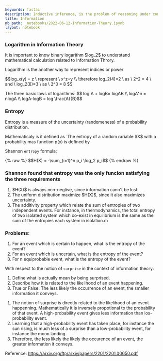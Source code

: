 ```yaml
---
keywords: fastai
description: Inductive inference, is the problem of reasoning under conditions of incomplete information, or `uncertainty`. According to Shannon's theory, information and uncertainty are two sides of the same coin: the more uncertainty there is, the more information we gain by removing the uncertainty. 
title: Information 
nb_path: _notebooks/2022-06-12-Information-Theory.ipynb
layout: notebook
---
```


<!--
#################################################
### THIS FILE WAS AUTOGENERATED! DO NOT EDIT! ###
#################################################
# file to edit: _notebooks/2022-06-12-Information-Theory.ipynb
-->

<div class="container" id="notebook-container">
        
<div class="cell border-box-sizing text_cell rendered"><div class="inner_cell">
<div class="text_cell_render border-box-sizing rendered_html">
<h3 id="Logarithm-in-Information-Theory">Logarithm in Information Theory<a class="anchor-link" href="#Logarithm-in-Information-Theory"> </a></h3><p>It is important to know binary logarithm $log_2$ to understand mathematical calculation related to Information Throry.</p>
<p>Logarithm is the another way to represent indices or power</p>

</div>
</div>
</div>
<div class="cell border-box-sizing text_cell rendered"><div class="inner_cell">
<div class="text_cell_render border-box-sizing rendered_html">
$$log_x(y) = z \ represent \ x^z=y \\
\therefore log_2(4)=2 \ as \  2^2 = 4 \ and \ log_2(8)=3 \ as \ 2^3 = 8 $$
</div>
</div>
</div>
<div class="cell border-box-sizing text_cell rendered"><div class="inner_cell">
<div class="text_cell_render border-box-sizing rendered_html">
<p>The three basic laws of logarithms:
$$
log A + logB= logAB \\
logA^n = nlogA \\
logA-logB = log \frac{A}{B}$$</p>

</div>
</div>
</div>
<div class="cell border-box-sizing text_cell rendered"><div class="inner_cell">
<div class="text_cell_render border-box-sizing rendered_html">
<h3 id="Entropy">Entropy<a class="anchor-link" href="#Entropy"> </a></h3>
</div>
</div>
</div>
<div class="cell border-box-sizing text_cell rendered"><div class="inner_cell">
<div class="text_cell_render border-box-sizing rendered_html">
<p>Entropy is a measure of the uncertainty (randomeness) of a probability distribution.</p>
<p>Mathematicaly is it defined as `The entropy of a random rariable $X$ with a probability mas function p(x) is defined by</p>
<p>Shannon <code>entropy</code> formula:</p>
<p>{% raw %}
$$H(X) = -\sum_{i=1}^n p_i \log_2 p_i$$
{% endraw %}</p>

</div>
</div>
</div>
<div class="cell border-box-sizing text_cell rendered"><div class="inner_cell">
<div class="text_cell_render border-box-sizing rendered_html">
<h3 id="Shannon-found-that-entropy-was-the-only-funcion-satisfying-the-three-requirements">Shannon found that entropy was the only funcion satisfying the three requirements<a class="anchor-link" href="#Shannon-found-that-entropy-was-the-only-funcion-satisfying-the-three-requirements"> </a></h3><ol>
<li>$H(X)$ is always non-negtive, since information cann't be lost.</li>
<li>The uniform distribution maximize $H(X)$, since it also maximizes uncertainty.</li>
<li>The additivity property which relate the sum of entropies of two independent events. For instance, in thermodynamics, the total entropy of two isolated system which co-exist in equilibrium is the same as the sum of the entropies each system in isolation.m </li>
</ol>

</div>
</div>
</div>
<div class="cell border-box-sizing text_cell rendered"><div class="inner_cell">
<div class="text_cell_render border-box-sizing rendered_html">
<h3 id="Problems:">Problems:<a class="anchor-link" href="#Problems:"> </a></h3><ol>
<li>For an event which is certain to happen, what is the entropy of the event?</li>
<li>For an event which is uncertain, what is the entropy of the event?</li>
<li>For n equiprobable event, what is the entropy of the event?</li>
</ol>

</div>
</div>
</div>
<div class="cell border-box-sizing text_cell rendered"><div class="inner_cell">
<div class="text_cell_render border-box-sizing rendered_html">
<p>With respect to the notion of <code>surprise</code> in the context of information theory:</p>
<ol>
<li>Define what is actually mean by being surprised.</li>
<li>Describe how it is related to the likelihood of an event happening.</li>
<li>True or False: The less likely the occurrence of an event, the smaller information it conveys.</li>
</ol>

</div>
</div>
</div>
<div class="cell border-box-sizing text_cell rendered"><div class="inner_cell">
<div class="text_cell_render border-box-sizing rendered_html">
<ol>
<li>The notion of surprise is directly related to the likelihood of an event happenning. Mathematically it is inversely propotional to the probability of that event. A high-probability event gives less information than los-probability event. </li>
<li>Learning that a high-probability event has taken place, for instance the sun rising, is much less of a surprise than a low-probability event, for instance the moon landing.</li>
<li>Therefore, the less likely the likely  the occurence of an event, the greater information it conveys. </li>
</ol>

</div>
</div>
</div>
<div class="cell border-box-sizing text_cell rendered"><div class="inner_cell">
<div class="text_cell_render border-box-sizing rendered_html">
<p>Reference: <a href="https://arxiv.org/ftp/arxiv/papers/2201/2201.00650.pdf">https://arxiv.org/ftp/arxiv/papers/2201/2201.00650.pdf</a></p>

</div>
</div>
</div>
</div>
 

